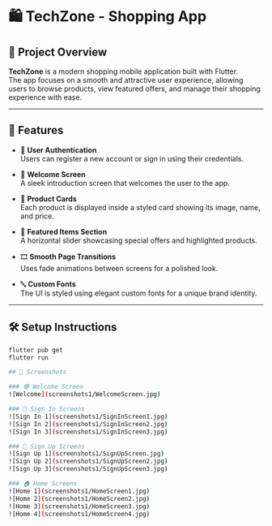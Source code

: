 # 🛍️ TechZone - Shopping App

## 📌 Project Overview

**TechZone** is a modern shopping mobile application built with Flutter.  
The app focuses on a smooth and attractive user experience, allowing users to browse products, view featured offers, and manage their shopping experience with ease.

---

## 🚀 Features

- 👤 **User Authentication**  
  Users can register a new account or sign in using their credentials.

- 👋 **Welcome Screen**  
  A sleek introduction screen that welcomes the user to the app.

- 🛒 **Product Cards**  
  Each product is displayed inside a styled card showing its image, name, and price.

- 💫 **Featured Items Section**  
  A horizontal slider showcasing special offers and highlighted products.

- 🎞️ **Smooth Page Transitions**  
  Uses fade animations between screens for a polished look.

- 🔤 **Custom Fonts**  
  The UI is styled using elegant custom fonts for a unique brand identity.

---

## 🛠️ Setup Instructions

```bash
flutter pub get
flutter run

## 📸 Screenshots

### 🟢 Welcome Screen
![Welcome](screenshots1/WelcomeScreen.jpg)

### 🔐 Sign In Screens
![Sign In 1](screenshots1/SignInScreen1.jpg)
![Sign In 2](screenshots1/SignInScreen2.jpg)
![Sign In 3](screenshots1/SignInScreen3.jpg)

### 📝 Sign Up Screens
![Sign Up 1](screenshots1/SignUpScreen.jpg)
![Sign Up 2](screenshots1/SignUpScreen2.jpg)
![Sign Up 3](screenshots1/SignUpScreen3.jpg)

### 🏠 Home Screens
![Home 1](screenshots1/HomeScreen1.jpg)
![Home 2](screenshots1/HomeScreen2.jpg)
![Home 3](screenshots1/HomeScreen3.jpg)
![Home 4](screenshots1/HomeScreen4.jpg)
